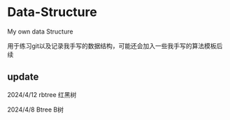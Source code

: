 # Data-Structure

My own data Structure 

用于练习git以及记录我手写的数据结构，可能还会加入一些我手写的算法模板后续

## update

2024/4/12 rbtree 红黑树

2024/4/8 Btree B树
